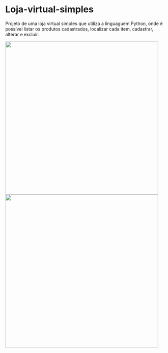 # Loja-virtual-simples
Projeto de uma loja virtual simples que utiliza a linguaguem Python, onde é possível listar os produtos cadastrados, localizar cada item, cadastrar, alterar e excluir.

<img src="https://github.com/miqueiasrodrigues/Loja-virtual-simples-em-python/blob/main/assets/images/1.PNG" width="480">

<img src="https://github.com/miqueiasrodrigues/Loja-virtual-simples-em-python/blob/main/assets/images/2.PNG" width="480">

